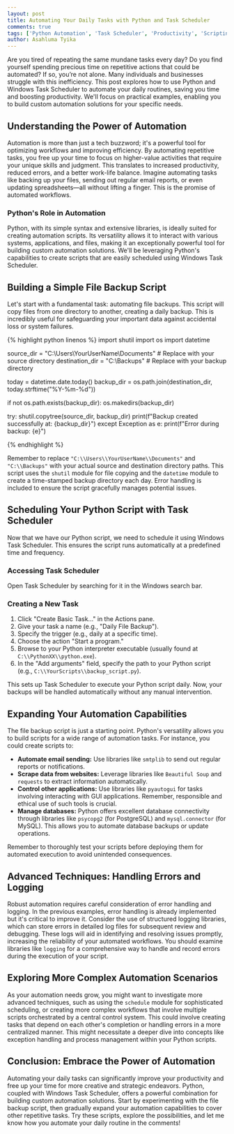 ```yaml
---
layout: post
title: Automating Your Daily Tasks with Python and Task Scheduler
comments: true
tags: ['Python Automation', 'Task Scheduler', 'Productivity', 'Scripting']
author: Asahluma Tyika
---
```


Are you tired of repeating the same mundane tasks every day?  Do you find yourself spending precious time on repetitive actions that could be automated?  If so, you’re not alone. Many individuals and businesses struggle with this inefficiency.  This post explores how to use Python and Windows Task Scheduler to automate your daily routines, saving you time and boosting productivity. We'll focus on practical examples, enabling you to build custom automation solutions for your specific needs.


## Understanding the Power of Automation

Automation is more than just a tech buzzword; it's a powerful tool for optimizing workflows and improving efficiency. By automating repetitive tasks, you free up your time to focus on higher-value activities that require your unique skills and judgment. This translates to increased productivity, reduced errors, and a better work-life balance. Imagine automating tasks like backing up your files, sending out regular email reports, or even updating spreadsheets—all without lifting a finger. This is the promise of automated workflows.

### Python's Role in Automation

Python, with its simple syntax and extensive libraries, is ideally suited for creating automation scripts.  Its versatility allows it to interact with various systems, applications, and files, making it an exceptionally powerful tool for building custom automation solutions. We'll be leveraging Python's capabilities to create scripts that are easily scheduled using Windows Task Scheduler.

## Building a Simple File Backup Script

Let's start with a fundamental task: automating file backups. This script will copy files from one directory to another, creating a daily backup.  This is incredibly useful for safeguarding your important data against accidental loss or system failures.


{% highlight python linenos %}
import shutil
import os
import datetime

source_dir = "C:\\Users\\YourUserName\\Documents"  # Replace with your source directory
destination_dir = "C:\\Backups" # Replace with your backup directory

today = datetime.date.today()
backup_dir = os.path.join(destination_dir, today.strftime("%Y-%m-%d"))

if not os.path.exists(backup_dir):
    os.makedirs(backup_dir)

try:
    shutil.copytree(source_dir, backup_dir)
    print(f"Backup created successfully at: {backup_dir}")
except Exception as e:
    print(f"Error during backup: {e}")

{% endhighlight %}


Remember to replace `"C:\\Users\\YourUserName\\Documents"` and `"C:\\Backups"` with your actual source and destination directory paths. This script uses the `shutil` module for file copying and the `datetime` module to create a time-stamped backup directory each day.  Error handling is included to ensure the script gracefully manages potential issues.


## Scheduling Your Python Script with Task Scheduler

Now that we have our Python script, we need to schedule it using Windows Task Scheduler. This ensures the script runs automatically at a predefined time and frequency.

### Accessing Task Scheduler

Open Task Scheduler by searching for it in the Windows search bar.


### Creating a New Task

1. Click "Create Basic Task..." in the Actions pane.
2. Give your task a name (e.g., "Daily File Backup").
3. Specify the trigger (e.g., daily at a specific time).
4. Choose the action "Start a program."
5. Browse to your Python interpreter executable (usually found at `C:\\PythonXX\\python.exe`).
6. In the "Add arguments" field, specify the path to your Python script (e.g., `C:\\YourScripts\\backup_script.py`).

This sets up Task Scheduler to execute your Python script daily. Now, your backups will be handled automatically without any manual intervention.


## Expanding Your Automation Capabilities

The file backup script is just a starting point. Python's versatility allows you to build scripts for a wide range of automation tasks.  For instance, you could create scripts to:

* **Automate email sending:** Use libraries like `smtplib` to send out regular reports or notifications.
* **Scrape data from websites:** Leverage libraries like `Beautiful Soup` and `requests` to extract information automatically.
* **Control other applications:** Use libraries like `pyautogui` for tasks involving interacting with GUI applications.  Remember, responsible and ethical use of such tools is crucial.
* **Manage databases:**  Python offers excellent database connectivity through libraries like `psycopg2` (for PostgreSQL) and `mysql.connector` (for MySQL).  This allows you to automate database backups or update operations.


Remember to thoroughly test your scripts before deploying them for automated execution to avoid unintended consequences.


##  Advanced Techniques: Handling Errors and Logging

Robust automation requires careful consideration of error handling and logging.  In the previous examples, error handling is already implemented but it's critical to improve it. Consider the use of structured logging libraries, which can store errors in detailed log files for subsequent review and debugging. These logs will aid in identifying and resolving issues promptly, increasing the reliability of your automated workflows. You should examine libraries like `logging` for a comprehensive way to handle and record errors during the execution of your script.



##  Exploring More Complex Automation Scenarios

As your automation needs grow, you might want to investigate more advanced techniques, such as using the `schedule` module for sophisticated scheduling, or creating more complex workflows that involve multiple scripts orchestrated by a central control system. This could involve creating tasks that depend on each other's completion or handling errors in a more centralized manner. This might necessitate a deeper dive into concepts like exception handling and process management within your Python scripts.


## Conclusion: Embrace the Power of Automation

Automating your daily tasks can significantly improve your productivity and free up your time for more creative and strategic endeavors. Python, coupled with Windows Task Scheduler, offers a powerful combination for building custom automation solutions. Start by experimenting with the file backup script, then gradually expand your automation capabilities to cover other repetitive tasks. Try these scripts, explore the possibilities, and let me know how you automate your daily routine in the comments!
